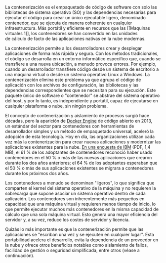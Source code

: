 La contenerización es el empaquetado de código de software con solo las bibliotecas de sistema operativo (SO) y las dependencias necesarias para ejecutar el código para crear un único ejecutable ligero, denominado contenedor, que se ejecuta de manera coherente en cualquier infraestructura. Más portátil y eficiente en recursos que las [[Maquinas virtuales 1]], los contenedores se han convertido en las unidades de cálculo de facto de las aplicaciones nativas en la nube modernas.  

La contenerización permite a los desarrolladores crear y desplegar aplicaciones de forma más rápida y segura. Con los métodos tradicionales, el código se desarrolla en un entorno informático específico que, cuando se transfiere a una nueva ubicación, a menudo provoca errores. Por ejemplo, cuando un desarrollador transfiere código desde un sistema de escritorio a una máquina virtual o desde un sistema operativo Linux a Windows. La contenerización elimina este problema ya que agrupa el código de aplicación con los archivos de configuración, las bibliotecas y las dependencias correspondientes que se necesitan para su ejecución. Este paquete único de software o "contenedor" se abstrae del sistema operativo del host, y por lo tanto, es independiente y portátil, capaz de ejecutarse en cualquier plataforma o nube, sin ningún problema.

El concepto de contenerización y aislamiento de procesos surgió hace décadas, pero la aparición de [Docker Engine](https://www.ibm.com/es-es/topics/docker) de código abierto en 2013, un estándar del sector para contenedores con herramientas de desarrollador simples y un método de empaquetado universal, aceleró la adopción de esta tecnología. Hoy en día, las organizaciones utilizan cada vez más la contenerización para crear nuevas aplicaciones y modernizar las aplicaciones existentes para la nube. [En una encuesta de IBM](https://www.ibm.com/downloads/cas/VG8KRPRM) (PDF, 1,4 MB), el 61 % de los adoptantes de contenedores reconoció haber usado contenedores en el 50 % o más de las nuevas aplicaciones que crearon durante los dos años anteriores; el 64 % de los adoptantes esperaban que el 50 % o más de sus aplicaciones existentes se migrara a contenedores durante los próximos dos años.

Los contenedores a menudo se denominan "ligeros", lo que significa que comparten el kernel del sistema operativo de la máquina y no requieren la sobrecarga que supone asociar un sistema operativo dentro de cada aplicación. Los contenedores son inherentemente más pequeños en capacidad que una máquina virtual y requieren menos tiempo de inicio, lo que permite ejecutar muchos más contenedores en la misma capacidad de cálculo que una sola máquina virtual. Esto genera una mayor eficiencia del servidor y, a su vez, reduce los costes de servidor y licencia.

Quizás lo más importante es que la contenerización permite que las aplicaciones se "escriban una vez y se ejecuten en cualquier lugar". Esta portabilidad acelera el desarrollo, evita la dependencia de un proveedor en la nube y ofrece otros beneficios notables como aislamiento de fallos, facilidad de gestión o seguridad simplificada, entre otros (véase a continuación).